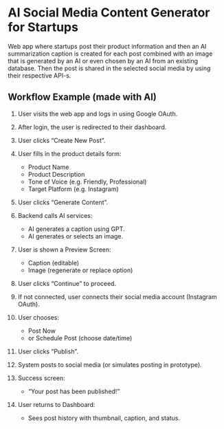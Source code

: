# AI Social Media Content Generator for Startups

Web app where startups post their product information and then an AI summarization caption is created for each post combined with an image that is generated by an AI or even chosen by an AI from an existing database. Then the post is shared in the selected social media by using their respective API-s.

## Workflow Example (made with AI)

1. User visits the web app and logs in using Google OAuth.
2. After login, the user is redirected to their dashboard.

3. User clicks “Create New Post”.

4. User fills in the product details form:
   - Product Name
   - Product Description
   - Tone of Voice (e.g. Friendly, Professional)
   - Target Platform (e.g. Instagram)

5. User clicks “Generate Content”.

6. Backend calls AI services:
   - AI generates a caption using GPT.
   - AI generates or selects an image.

7. User is shown a Preview Screen:
   - Caption (editable)
   - Image (regenerate or replace option)

8. User clicks “Continue” to proceed.

9. If not connected, user connects their social media account (Instagram OAuth).

10. User chooses:
    - Post Now
    - or Schedule Post (choose date/time)

11. User clicks “Publish”.

12. System posts to social media (or simulates posting in prototype).

13. Success screen:
    - “Your post has been published!”

14. User returns to Dashboard:
    - Sees post history with thumbnail, caption, and status.

